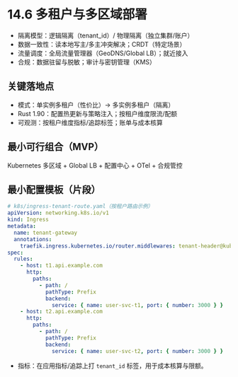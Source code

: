 # 14.6 多租户与多区域部署

- 隔离模型：逻辑隔离（tenant_id）/ 物理隔离（独立集群/账户）
- 数据一致性：读本地写主/多主冲突解决；CRDT（特定场景）
- 流量调度：全局流量管理器（GeoDNS/Global LB）；就近接入
- 合规：数据驻留与脱敏；审计与密钥管理（KMS）

## 关键落地点

- 模式：单实例多租户（性价比）→ 多实例多租户（隔离）
- Rust 1.90：配置热更新与策略注入；按租户维度限流/配额
- 可观测：按租户维度指标/追踪标签；账单与成本核算

## 最小可行组合（MVP）

Kubernetes 多区域 + Global LB + 配置中心 + OTel + 合规管控

## 最小配置模板（片段）

```yaml
# k8s/ingress-tenant-route.yaml（按租户路由示例）
apiVersion: networking.k8s.io/v1
kind: Ingress
metadata:
  name: tenant-gateway
  annotations:
    traefik.ingress.kubernetes.io/router.middlewares: tenant-header@kubernetescrd
spec:
  rules:
    - host: t1.api.example.com
      http:
        paths:
          - path: /
            pathType: Prefix
            backend:
              service: { name: user-svc-t1, port: { number: 3000 } }
    - host: t2.api.example.com
      http:
        paths:
          - path: /
            pathType: Prefix
            backend:
              service: { name: user-svc-t2, port: { number: 3000 } }
```

- 指标：在应用指标/追踪上打 `tenant_id` 标签，用于成本核算与限额。
